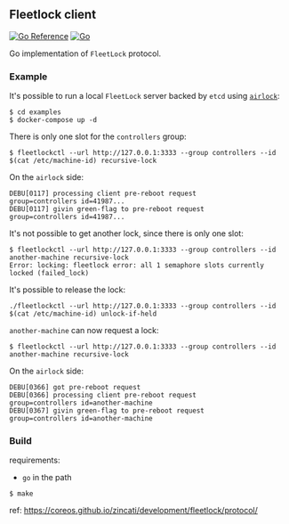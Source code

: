 ## Fleetlock client

[![Go Reference](https://pkg.go.dev/badge/github.com/tormath1/fleetlock.svg)](https://pkg.go.dev/github.com/tormath1/fleetlock)
[![Go](https://github.com/tormath1/fleetlock/actions/workflows/go.yml/badge.svg)](https://github.com/tormath1/fleetlock/actions/workflows/go.yml)

Go implementation of `FleetLock` protocol.

### Example

It's possible to run a local `FleetLock` server backed by `etcd` using [`airlock`](https://github.com/coreos/airlock/):

```shell
$ cd examples
$ docker-compose up -d
```
There is only one slot for the `controllers` group:
```
$ fleetlockctl --url http://127.0.0.1:3333 --group controllers --id $(cat /etc/machine-id) recursive-lock
```

On the `airlock` side:
```
DEBU[0117] processing client pre-reboot request          group=controllers id=41987...
DEBU[0117] givin green-flag to pre-reboot request        group=controllers id=41987...
```

It's not possible to get another lock, since there is only one slot:
```
$ fleetlockctl --url http://127.0.0.1:3333 --group controllers --id another-machine recursive-lock
Error: locking: fleetlock error: all 1 semaphore slots currently locked (failed_lock)
```

It's possible to release the lock:
```
./fleetlockctl --url http://127.0.0.1:3333 --group controllers --id $(cat /etc/machine-id) unlock-if-held
```

`another-machine` can now request a lock:
```
$ fleetlockctl --url http://127.0.0.1:3333 --group controllers --id another-machine recursive-lock
```

On the `airlock` side:
```
DEBU[0366] got pre-reboot request
DEBU[0366] processing client pre-reboot request          group=controllers id=another-machine
DEBU[0367] givin green-flag to pre-reboot request        group=controllers id=another-machine
```

### Build

requirements:
  * `go` in the path

```
$ make
```

ref: https://coreos.github.io/zincati/development/fleetlock/protocol/
